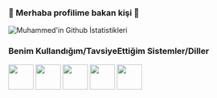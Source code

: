 ### 👋 Merhaba profilime bakan kişi 👋

![Muhammed'in Github İstatistikleri](https://github-readme-stats.vercel.app/api?username=MuhammedTaha02&show_icons=true&theme=dark)


### Benim Kullandığım/TavsiyeEttiğim Sistemler/Diller

<code><a href="https://archlinux.org" target="_blank"><img height="50" src="https://archlinux.org/static/archnavbar/archlogo.a2d0ef2df27d.png"></a></code>
<code><a href="https://wiki.gentoo.org/wiki/Handbook:AMD64/Full/Installation" target="_blank"><img height="50" src="https://assets.gentoo.org/tyrian/v1/site-logo.svg"></a></code>
<code><a href="https://getfedora.org" target="_blank"><img height="50" src="https://www.vectorlogo.zone/logos/getfedora/getfedora-ar21.svg"></a></code>
<code><a href="https://www.python.org/" target="_blank"><img height="50" src="https://www.vectorlogo.zone/logos/python/python-ar21.svg"></a></code>
<code><a href="https://www.gnu.org/software/bash/" target="_blank"><img height="50" src="https://www.vectorlogo.zone/logos/gnu_bash/gnu_bash-ar21.svg"></a></code> 
